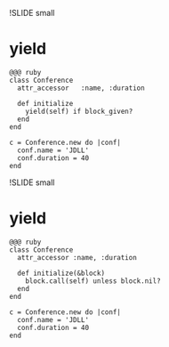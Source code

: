 !SLIDE small
# yield

    @@@ ruby
    class Conference
      attr_accessor   :name, :duration
      
      def initialize
        yield(self) if block_given?
      end
    end
    
    c = Conference.new do |conf|
      conf.name = 'JDLL'
      conf.duration = 40
    end

!SLIDE small
# yield

    @@@ ruby
    class Conference
      attr_accessor :name, :duration
      
      def initialize(&block)
        block.call(self) unless block.nil?
      end
    end
    
    c = Conference.new do |conf|
      conf.name = 'JDLL'
      conf.duration = 40
    end
